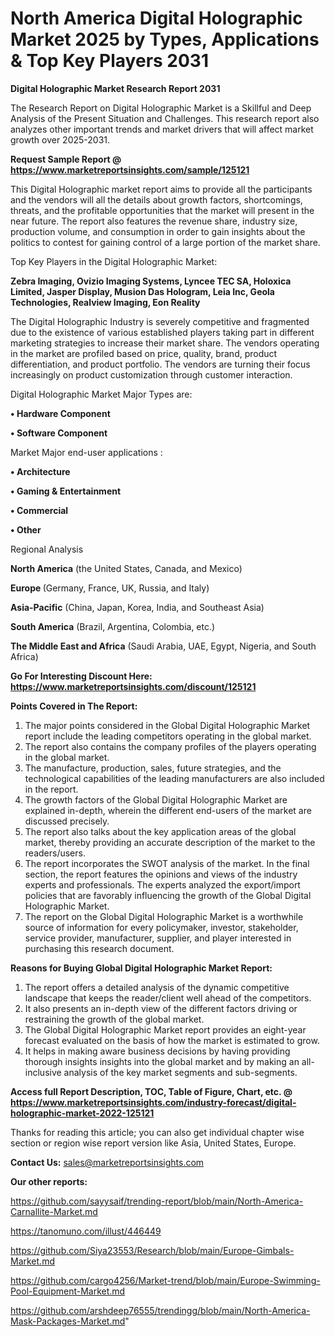 # North America Digital Holographic Market 2025 by Types, Applications & Top Key Players 2031

<strong>Digital Holographic Market Research Report 2031</strong>

The Research Report on Digital Holographic Market is a Skillful and Deep Analysis of the Present Situation and Challenges. This research report also analyzes other important trends and market drivers that will affect market growth over 2025-2031.

<strong>Request Sample Report @ <a href=https://www.marketreportsinsights.com/sample/125121>https://www.marketreportsinsights.com/sample/125121</a></strong>

This Digital Holographic market report aims to provide all the participants and the vendors will all the details about growth factors, shortcomings, threats, and the profitable opportunities that the market will present in the near future. The report also features the revenue share, industry size, production volume, and consumption in order to gain insights about the politics to contest for gaining control of a large portion of the market share.

Top Key Players in the Digital Holographic Market:

<strong>Zebra Imaging, Ovizio Imaging Systems, Lyncee TEC SA, Holoxica Limited, Jasper Display, Musion Das Hologram, Leia Inc, Geola Technologies, Realview Imaging, Eon Reality</strong>

The Digital Holographic Industry is severely competitive and fragmented due to the existence of various established players taking part in different marketing strategies to increase their market share. The vendors operating in the market are profiled based on price, quality, brand, product differentiation, and product portfolio. The vendors are turning their focus increasingly on product customization through customer interaction.

Digital Holographic Market Major Types are:

<strong>• Hardware Component

• Software Component</strong>

Market Major end-user applications :

<strong>• Architecture

• Gaming & Entertainment

• Commercial

• Other</strong>

Regional Analysis

</u><strong><b>North America</b></strong> (the United States, Canada, and Mexico)

<strong><b>Europe </b></strong>(Germany, France, UK, Russia, and Italy)

<strong><b>Asia-Pacific</b></strong> (China, Japan, Korea, India, and Southeast Asia)

<strong><b>South America</b></strong> (Brazil, Argentina, Colombia, etc.)

<strong><b>The Middle East and Africa</b></strong> (Saudi Arabia, UAE, Egypt, Nigeria, and South Africa)

<strong>Go For Interesting Discount Here: <a href=https://www.marketreportsinsights.com/discount/125121>https://www.marketreportsinsights.com/discount/125121</a></strong>

<strong>Points Covered in The Report:</strong>
<ol>
  <li>The major points considered in the Global Digital Holographic Market report include the leading competitors operating in the global market.</li>
  <li>The report also contains the company profiles of the players operating in the global market.</li>
  <li>The manufacture, production, sales, future strategies, and the technological capabilities of the leading manufacturers are also included in the report.</li>
  <li>The growth factors of the Global Digital Holographic Market are explained in-depth, wherein the different end-users of the market are discussed precisely.</li>
  <li>The report also talks about the key application areas of the global market, thereby providing an accurate description of the market to the readers/users.</li>
  <li>The report incorporates the SWOT analysis of the market. In the final section, the report features the opinions and views of the industry experts and professionals. The experts analyzed the export/import policies that are favorably influencing the growth of the Global Digital Holographic Market.</li>
  <li>The report on the Global Digital Holographic Market is a worthwhile source of information for every policymaker, investor, stakeholder, service provider, manufacturer, supplier, and player interested in purchasing this research document.</li>
</ol>
<strong>Reasons for Buying Global Digital Holographic Market Report:</strong>

<ol>
  <li>The report offers a detailed analysis of the dynamic competitive landscape that keeps the reader/client well ahead of the competitors.</li>
  <li>It also presents an in-depth view of the different factors driving or restraining the growth of the global market.</li>
  <li>The Global Digital Holographic Market report provides an eight-year forecast evaluated on the basis of how the market is estimated to grow.</li>
  <li>It helps in making aware business decisions by having providing thorough insights insights into the global market and by making an all-inclusive analysis of the key market segments and sub-segments.</li>
</ol>
<strong>Access full Report Description, TOC, Table of Figure, Chart, etc. @ <a href=https://www.marketreportsinsights.com/industry-forecast/digital-holographic-market-2022-125121>https://www.marketreportsinsights.com/industry-forecast/digital-holographic-market-2022-125121</a></strong>


Thanks for reading this article; you can also get individual chapter wise section or region wise report version like Asia, United States, Europe.

<strong>Contact Us:</strong>
sales@marketreportsinsights.com

<strong>Our other reports:</strong>

<a href=https://github.com/sayysaif/trending-report/blob/main/North-America-Carnallite-Market.md>https://github.com/sayysaif/trending-report/blob/main/North-America-Carnallite-Market.md</a>

<a href=https://tanomuno.com/illust/446449>https://tanomuno.com/illust/446449</a>

<a href=https://github.com/Siya23553/Research/blob/main/Europe-Gimbals-Market.md>https://github.com/Siya23553/Research/blob/main/Europe-Gimbals-Market.md</a>

<a href=https://github.com/cargo4256/Market-trend/blob/main/Europe-Swimming-Pool-Equipment-Market.md>https://github.com/cargo4256/Market-trend/blob/main/Europe-Swimming-Pool-Equipment-Market.md</a>

<a href=https://github.com/arshdeep76555/trendingg/blob/main/North-America-Mask-Packages-Market.md>https://github.com/arshdeep76555/trendingg/blob/main/North-America-Mask-Packages-Market.md</a>"

